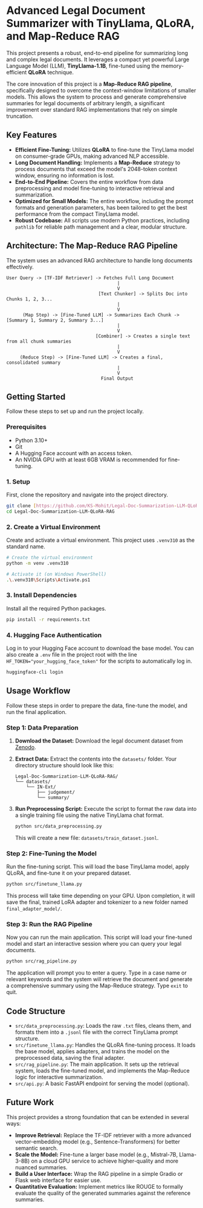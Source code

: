 # Advanced Legal Document Summarizer with TinyLlama, QLoRA, and Map-Reduce RAG

This project presents a robust, end-to-end pipeline for summarizing long and complex legal documents. It leverages a compact yet powerful Large Language Model (LLM), **TinyLlama-1.1B**, fine-tuned using the memory-efficient **QLoRA** technique.

The core innovation of this project is a **Map-Reduce RAG pipeline**, specifically designed to overcome the context-window limitations of smaller models. This allows the system to process and generate comprehensive summaries for legal documents of arbitrary length, a significant improvement over standard RAG implementations that rely on simple truncation.

## Key Features

* **Efficient Fine-Tuning:** Utilizes **QLoRA** to fine-tune the TinyLlama model on consumer-grade GPUs, making advanced NLP accessible.
* **Long Document Handling:** Implements a **Map-Reduce** strategy to process documents that exceed the model's 2048-token context window, ensuring no information is lost.
* **End-to-End Pipeline:** Covers the entire workflow from data preprocessing and model fine-tuning to interactive retrieval and summarization.
* **Optimized for Small Models:** The entire workflow, including the prompt formats and generation parameters, has been tailored to get the best performance from the compact TinyLlama model.
* **Robust Codebase:** All scripts use modern Python practices, including `pathlib` for reliable path management and a clear, modular structure.

## Architecture: The Map-Reduce RAG Pipeline

The system uses an advanced RAG architecture to handle long documents effectively.

```
User Query -> [TF-IDF Retriever] -> Fetches Full Long Document
                                         |
                                         V
                                  [Text Chunker] -> Splits Doc into Chunks 1, 2, 3...
                                         |
                                         V
      (Map Step) -> [Fine-Tuned LLM] -> Summarizes Each Chunk -> [Summary 1, Summary 2, Summary 3...]
                                         |
                                         V
                                 [Combiner] -> Creates a single text from all chunk summaries
                                         |
                                         V
     (Reduce Step) -> [Fine-Tuned LLM] -> Creates a final, consolidated summary
                                         |
                                         V
                                   Final Output
```

## Getting Started

Follow these steps to set up and run the project locally.

### Prerequisites

* Python 3.10+
* Git
* A Hugging Face account with an access token.
* An NVIDIA GPU with at least 6GB VRAM is recommended for fine-tuning.

### 1. Setup

First, clone the repository and navigate into the project directory.

```bash
git clone [https://github.com/KS-Mohit/Legal-Doc-Summarization-LLM-QLoRA-RAG.git](https://github.com/KS-Mohit/Legal-Doc-Summarization-LLM-QLoRA-RAG.git)
cd Legal-Doc-Summarization-LLM-QLoRA-RAG
```

### 2. Create a Virtual Environment

Create and activate a virtual environment. This project uses `.venv310` as the standard name.

```bash
# Create the virtual environment
python -m venv .venv310

# Activate it (on Windows PowerShell)
.\.venv310\Scripts\Activate.ps1
```

### 3. Install Dependencies

Install all the required Python packages.

```bash
pip install -r requirements.txt
```

### 4. Hugging Face Authentication

Log in to your Hugging Face account to download the base model. You can also create a `.env` file in the project root with the line `HF_TOKEN="your_hugging_face_token"` for the scripts to automatically log in.

```bash
huggingface-cli login
```

## Usage Workflow

Follow these steps in order to prepare the data, fine-tune the model, and run the final application.

### Step 1: Data Preparation

1.  **Download the Dataset:** Download the legal document dataset from [Zenodo](https://zenodo.org/records/10056976).
2.  **Extract Data:** Extract the contents into the `datasets/` folder. Your directory structure should look like this:
    ```
    Legal-Doc-Summarization-LLM-QLoRA-RAG/
    └── datasets/
        └── IN-Ext/
            ├── judgement/
            └── summary/
    ```
3.  **Run Preprocessing Script:** Execute the script to format the raw data into a single training file using the native TinyLlama chat format.

    ```bash
    python src/data_preprocessing.py
    ```
    This will create a new file: `datasets/train_dataset.jsonl`.

### Step 2: Fine-Tuning the Model

Run the fine-tuning script. This will load the base TinyLlama model, apply QLoRA, and fine-tune it on your prepared dataset.

```bash
python src/finetune_llama.py
```

This process will take time depending on your GPU. Upon completion, it will save the final, trained LoRA adapter and tokenizer to a new folder named `final_adapter_model/`.

### Step 3: Run the RAG Pipeline

Now you can run the main application. This script will load your fine-tuned model and start an interactive session where you can query your legal documents.

```bash
python src/rag_pipeline.py
```

The application will prompt you to enter a query. Type in a case name or relevant keywords and the system will retrieve the document and generate a comprehensive summary using the Map-Reduce strategy. Type `exit` to quit.

## Code Structure

* `src/data_preprocessing.py`: Loads the raw `.txt` files, cleans them, and formats them into a `.jsonl` file with the correct TinyLlama prompt structure.
* `src/finetune_llama.py`: Handles the QLoRA fine-tuning process. It loads the base model, applies adapters, and trains the model on the preprocessed data, saving the final adapter.
* `src/rag_pipeline.py`: The main application. It sets up the retrieval system, loads the fine-tuned model, and implements the Map-Reduce logic for interactive summarization.
* `src/api.py`: A basic FastAPI endpoint for serving the model (optional).

## Future Work

This project provides a strong foundation that can be extended in several ways:

* **Improve Retrieval:** Replace the TF-IDF retriever with a more advanced vector-embedding model (e.g., Sentence-Transformers) for better semantic search.
* **Scale the Model:** Fine-tune a larger base model (e.g., Mistral-7B, Llama-3-8B) on a cloud GPU service to achieve higher-quality and more nuanced summaries.
* **Build a User Interface:** Wrap the RAG pipeline in a simple Gradio or Flask web interface for easier use.
* **Quantitative Evaluation:** Implement metrics like ROUGE to formally evaluate the quality of the generated summaries against the reference summaries.
